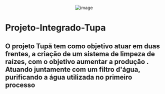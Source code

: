 <div align="center">

  ![image](https://github.com/Mateus-Fadul/Projeto-Integrado-Tupa/assets/92320996/4966b908-ece3-4c5d-9978-2fcb386a8fc3)

</div>

# Projeto-Integrado-Tupa

## O projeto Tupã tem como objetivo atuar em duas frentes, a criação de um sistema de limpeza de raízes, com o objetivo aumentar a produção . Atuando juntamente com um filtro d'água, purificando a água utilizada no primeiro processo
